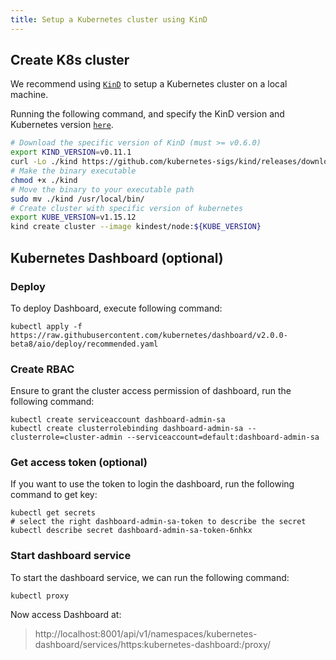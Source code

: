 ```yaml
---
title: Setup a Kubernetes cluster using KinD
---
```


<!--
Licensed to the Apache Software Foundation (ASF) under one
or more contributor license agreements.  See the NOTICE file
distributed with this work for additional information
regarding copyright ownership.  The ASF licenses this file
to you under the Apache License, Version 2.0 (the
"License"); you may not use this file except in compliance
with the License.  You may obtain a copy of the License at

  http://www.apache.org/licenses/LICENSE-2.0

Unless required by applicable law or agreed to in writing,
software distributed under the License is distributed on an
"AS IS" BASIS, WITHOUT WARRANTIES OR CONDITIONS OF ANY
KIND, either express or implied.  See the License for the
specific language governing permissions and limitations
under the License.
-->

## Create K8s cluster
We recommend using [`KinD`](https://kind.sigs.k8s.io/) to setup a Kubernetes cluster on a local machine.

Running the following command, and specify the KinD version and Kubernetes version [`here`](../devDocs/Dependencies).
```bash
# Download the specific version of KinD (must >= v0.6.0)
export KIND_VERSION=v0.11.1
curl -Lo ./kind https://github.com/kubernetes-sigs/kind/releases/download/${KIND_VERSION}/kind-linux-amd64
# Make the binary executable
chmod +x ./kind
# Move the binary to your executable path
sudo mv ./kind /usr/local/bin/
# Create cluster with specific version of kubernetes
export KUBE_VERSION=v1.15.12
kind create cluster --image kindest/node:${KUBE_VERSION}
```

## Kubernetes Dashboard (optional)

### Deploy
To deploy Dashboard, execute following command:
```
kubectl apply -f https://raw.githubusercontent.com/kubernetes/dashboard/v2.0.0-beta8/aio/deploy/recommended.yaml
```

### Create RBAC
Ensure to grant the cluster access permission of dashboard, run the following command:
```
kubectl create serviceaccount dashboard-admin-sa
kubectl create clusterrolebinding dashboard-admin-sa --clusterrole=cluster-admin --serviceaccount=default:dashboard-admin-sa
```

### Get access token (optional)
If you want to use the token to login the dashboard, run the following command to get key:
```
kubectl get secrets
# select the right dashboard-admin-sa-token to describe the secret
kubectl describe secret dashboard-admin-sa-token-6nhkx
```

### Start dashboard service
To start the dashboard service, we can run the following command:
```
kubectl proxy
```

Now access Dashboard at:
> http://localhost:8001/api/v1/namespaces/kubernetes-dashboard/services/https:kubernetes-dashboard:/proxy/
